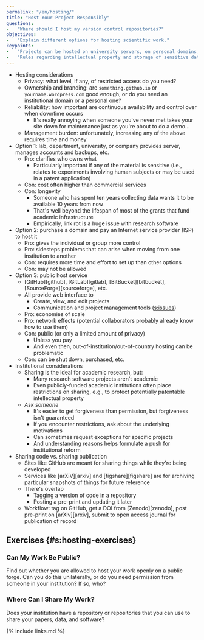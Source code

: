 ```yaml
---
permalink: "/en/hosting/"
title: "Host Your Project Responsibly"
questions:
-   "Where should I host my version control repositories?"
objectives:
-   "Explain different options for hosting scientific work."
keypoints:
-   "Projects can be hosted on university servers, on personal domains, or on public forges."
-   "Rules regarding intellectual property and storage of sensitive data apply no matter where code and data are hosted."
---
```


-   Hosting considerations
    -   Privacy: what level, if any, of restricted access do you need?
    -   Ownership and branding: are `something.github.io` or `yourname.wordpress.com` good enough, or do you need an institutional domain or a personal one?
    -   Reliability: how important are continuous availability and control over when downtime occurs
        -   It's really annoying when someone you've never met takes your site down for maintenance just as you're about to do a demo...
    -   Management burden: unfortunately, increasing any of the above requires time and money
-   Option 1: lab, department, university, or company provides server, manages accounts and backups, etc.
    -   Pro: clarifies who owns what
        -   Particularly important if any of the material is sensitive
            (i.e., relates to experiments involving human subjects or may be used in a patent application)
    -   Con: cost often higher than commercial services
    -   Con: longevity
        -   Someone who has spent ten years collecting data wants it to be available 10 years from now
        -   That's well beyond the lifespan of most of the grants that fund academic infrastructure
        -   Empirically, link rot is a huge issue with research software
-   Option 2: purchase a domain and pay an Internet service provider (ISP) to host it
    -   Pro: gives the individual or group more control
    -   Pro: sidesteps problems that can arise when moving from one institution to another
    -   Con: requires more time and effort to set up than other options
    -   Con: may not be allowed
-   Option 3: public host service
    -   [GitHub][github], [GitLab][gitlab], [BitBucket][bitbucket], [SourceForge][sourceforge], etc.
    -   All provide web interface to
        -   Create, view, and edit projects
        -   Communication and project management tools ([s:issues](#CHAPTER))
    -   Pro: economies of scale
    -   Pro: network effects (potential collaborators probably already know how to use them)
    -   Con: public (or only a limited amount of privacy)
        -   Unless you pay
        -   And even then, out-of-institution/out-of-country hosting can be problematic
    -   Con: can be shut down, purchased, etc.
-   Institutional considerations
    -   Sharing is the ideal for academic research, but:
        -   Many research software projects aren't academic
        -   Even publicly-funded academic institutions often place restrictions on sharing,
            e.g., to protect potentially patentable intellectual property
    -   *Ask someone*
        -   It's easier to get forgiveness than permission, but forgiveness isn't guaranteed
        -   If you encounter restrictions, ask about the underlying motivations
        -   Can sometimes request exceptions for specific projects
        -   And understanding reasons helps formulate a push for institutional reform
-   Sharing code vs. sharing publication
    -   Sites like GitHub are meant for sharing things while they're being developed
    -   Services like [arXiV][arxiv] and [figshare][figshare] are for archiving particular snapshots of things for future reference
    -   There's overlap
        -   Tagging a version of code in a repository
        -   Posting a pre-print and updating it later
    -   Workflow: tag on GitHub, get a DOI from [Zenodo][zenodo], post pre-print on [arXiv][arxiv], submit to open access journal for publication of record

## Exercises {#s:hosting-exercises}

### Can My Work Be Public?

Find out whether you are allowed to host your work openly on a public forge.
Can you do this unilaterally,
or do you need permission from someone in your institution?
If so, who?

### Where Can I Share My Work?

Does your institution have a repository or repositories that you can use to share your papers, data, and software?

{% include links.md %}
